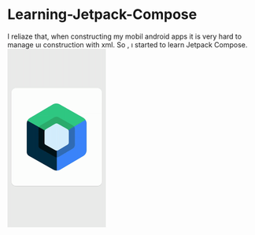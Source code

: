 # Learning-Jetpack-Compose
I reliaze that, when constructing my mobil android apps it is very hard to manage uı construction with xml. So , ı started to learn  Jetpack Compose. 
<img src="landing-preview-animation.gif" width="200">
